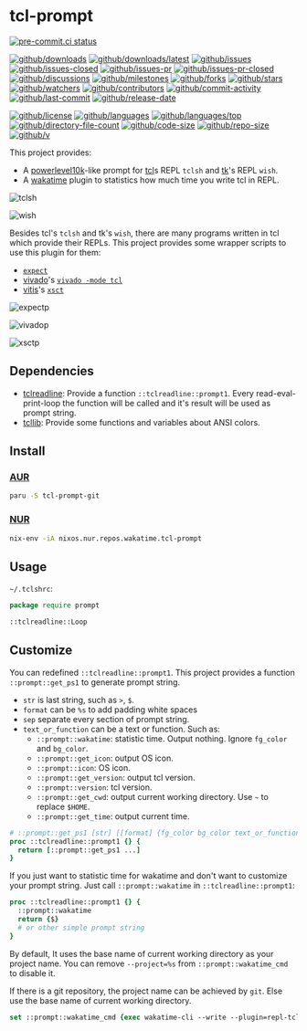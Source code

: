 # tcl-prompt

[![pre-commit.ci status](https://results.pre-commit.ci/badge/github/wakatime/tcl-prompt/main.svg)](https://results.pre-commit.ci/latest/github/wakatime/tcl-prompt/main)

[![github/downloads](https://shields.io/github/downloads/wakatime/tcl-prompt/total)](https://github.com/wakatime/tcl-prompt/releases)
[![github/downloads/latest](https://shields.io/github/downloads/wakatime/tcl-prompt/latest/total)](https://github.com/wakatime/tcl-prompt/releases/latest)
[![github/issues](https://shields.io/github/issues/wakatime/tcl-prompt)](https://github.com/wakatime/tcl-prompt/issues)
[![github/issues-closed](https://shields.io/github/issues-closed/wakatime/tcl-prompt)](https://github.com/wakatime/tcl-prompt/issues?q=is%3Aissue+is%3Aclosed)
[![github/issues-pr](https://shields.io/github/issues-pr/wakatime/tcl-prompt)](https://github.com/wakatime/tcl-prompt/pulls)
[![github/issues-pr-closed](https://shields.io/github/issues-pr-closed/wakatime/tcl-prompt)](https://github.com/wakatime/tcl-prompt/pulls?q=is%3Apr+is%3Aclosed)
[![github/discussions](https://shields.io/github/discussions/wakatime/tcl-prompt)](https://github.com/wakatime/tcl-prompt/discussions)
[![github/milestones](https://shields.io/github/milestones/all/wakatime/tcl-prompt)](https://github.com/wakatime/tcl-prompt/milestones)
[![github/forks](https://shields.io/github/forks/wakatime/tcl-prompt)](https://github.com/wakatime/tcl-prompt/network/members)
[![github/stars](https://shields.io/github/stars/wakatime/tcl-prompt)](https://github.com/wakatime/tcl-prompt/stargazers)
[![github/watchers](https://shields.io/github/watchers/wakatime/tcl-prompt)](https://github.com/wakatime/tcl-prompt/watchers)
[![github/contributors](https://shields.io/github/contributors/wakatime/tcl-prompt)](https://github.com/wakatime/tcl-prompt/graphs/contributors)
[![github/commit-activity](https://shields.io/github/commit-activity/w/wakatime/tcl-prompt)](https://github.com/wakatime/tcl-prompt/graphs/commit-activity)
[![github/last-commit](https://shields.io/github/last-commit/wakatime/tcl-prompt)](https://github.com/wakatime/tcl-prompt/commits)
[![github/release-date](https://shields.io/github/release-date/wakatime/tcl-prompt)](https://github.com/wakatime/tcl-prompt/releases/latest)

[![github/license](https://shields.io/github/license/wakatime/tcl-prompt)](https://github.com/wakatime/tcl-prompt/blob/main/LICENSE)
[![github/languages](https://shields.io/github/languages/count/wakatime/tcl-prompt)](https://github.com/wakatime/tcl-prompt)
[![github/languages/top](https://shields.io/github/languages/top/wakatime/tcl-prompt)](https://github.com/wakatime/tcl-prompt)
[![github/directory-file-count](https://shields.io/github/directory-file-count/wakatime/tcl-prompt)](https://github.com/wakatime/tcl-prompt)
[![github/code-size](https://shields.io/github/languages/code-size/wakatime/tcl-prompt)](https://github.com/wakatime/tcl-prompt)
[![github/repo-size](https://shields.io/github/repo-size/wakatime/tcl-prompt)](https://github.com/wakatime/tcl-prompt)
[![github/v](https://shields.io/github/v/release/wakatime/tcl-prompt)](https://github.com/wakatime/tcl-prompt)

This project provides:

- A [powerlevel10k](https://github.com/romkatv/powerlevel10k)-like prompt for
  [tcl](https://www.tcl.tk)s REPL `tclsh` and [tk](https://www.tcl.tk/)'s REPL
  `wish`.
- A [wakatime](https://wakatime.com/) plugin to statistics how much time you
  write tcl in REPL.

![tclsh](https://github.com/wakatime/wakatime/assets/32936898/d410608b-6ddf-4c1b-a72e-9d6f6b1f48a4)

![wish](https://github.com/wakatime/wakatime/assets/32936898/a8a2304b-cc63-4597-befe-9e04fc453179)

Besides tcl's `tclsh` and tk's `wish`, there are many programs written in tcl
which provide their REPLs. This project provides some wrapper scripts to use
this plugin for them:

- [`expect`](https://expect.sourceforge.net)
- [vivado](https://www.xilinx.com/products/design-tools/vivado.html)'s
  [`vivado -mode tcl`](https://docs.xilinx.com/r/en-US/ug835-vivado-tcl-commands)
- [vitis](https://www.xilinx.com/products/design-tools/vitis.html)'s
  [`xsct`](https://docs.xilinx.com/r/en-US/ug1400-vitis-embedded)

![expectp](https://github.com/wakatime/tcl-prompt/assets/32936898/5ceddf38-6b59-45b1-8046-a64286f27189)

![vivadop](https://github.com/wakatime/tcl-prompt/assets/32936898/de90a851-8d62-4e42-a4bd-e8ec402599eb)

![xsctp](https://github.com/wakatime/tcl-prompt/assets/32936898/eed76559-7aee-4854-a94b-5dd9c3782d87)

## Dependencies

- [tclreadline](https://github.com/flightaware/tclreadline): Provide a function
  `::tclreadline::prompt1`. Every read-eval-print-loop the function will be
  called and it's result will be used as prompt string.
- [tcllib](https://core.tcl-lang.org/tcllib): Provide some functions and
  variables about ANSI colors.

## Install

### [AUR](https://aur.archlinux.org/packages/tcl-prompt)

```sh
paru -S tcl-prompt-git
```

### [NUR](https://nur.nix-community.org/repos/freed-wu)

```sh
nix-env -iA nixos.nur.repos.wakatime.tcl-prompt
```

## Usage

`~/.tclshrc`:

```tcl
package require prompt

::tclreadline::Loop
```

## Customize

You can redefined `::tclreadline::prompt1`. This project provides a function
`::prompt::get_ps1` to generate prompt string.

- `str` is last string, such as `>`, `$`.
- `format` can be `%s` to add padding white spaces
- `sep` separate every section of prompt string.
- `text_or_function` can be a text or function. Such as:
  - `::prompt::wakatime`: statistic time. Output nothing. Ignore `fg_color` and
    `bg_color`.
  - `::prompt::get_icon`: output OS icon.
  - `::prompt::icon`: OS icon.
  - `::prompt::get_version`: output tcl version.
  - `::prompt::version`: tcl version.
  - `::prompt::get_cwd`: output current working directory. Use `~` to replace `$HOME`.
  - `::prompt::get_time`: output current time.

```tcl
# ::prompt::get_ps1 [str] [[format] {fg_color bg_color text_or_function} [sep]] ...
proc ::tclreadline::prompt1 {} {
  return [::prompt::get_ps1 ...]
}
```

If you just want to statistic time for wakatime and don't want to customize
your prompt string. Just call `::prompt::wakatime` in `::tclreadline::prompt1`:

```tcl
proc ::tclreadline::prompt1 {} {
  ::prompt::wakatime
  return {$}
  # or other simple prompt string
}
```

By default, It uses the base name of current working directory as your project name.
You can remove `--project=%s` from `::prompt::wakatime_cmd` to disable it.

If there is a git repository, the project name can be achieved by `git`. Else
use the base name of current working directory.

<!-- markdownlint-disable MD013 -->

```tcl
set ::prompt::wakatime_cmd {exec wakatime-cli --write --plugin=repl-tcl-wakatime --entity-type=app --entity=tcl --alternate-language=tcl --project=%s &}
```

